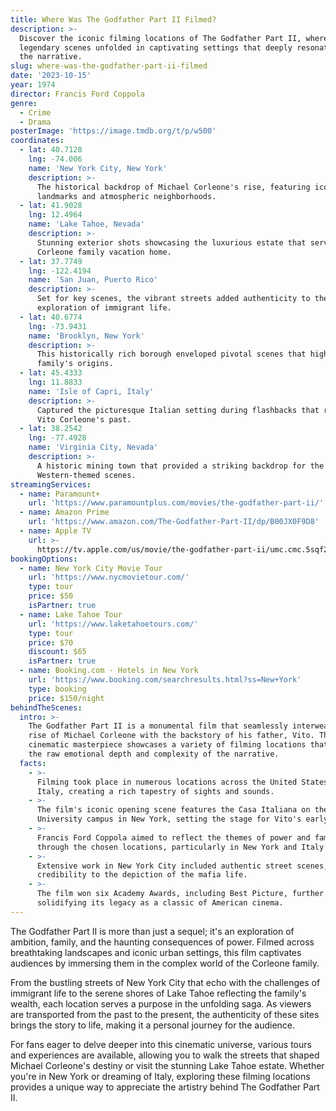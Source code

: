 ```yaml
---
title: Where Was The Godfather Part II Filmed?
description: >-
  Discover the iconic filming locations of The Godfather Part II, where
  legendary scenes unfolded in captivating settings that deeply resonate with
  the narrative.
slug: where-was-the-godfather-part-ii-filmed
date: '2023-10-15'
year: 1974
director: Francis Ford Coppola
genre:
  - Crime
  - Drama
posterImage: 'https://image.tmdb.org/t/p/w500'
coordinates:
  - lat: 40.7128
    lng: -74.006
    name: 'New York City, New York'
    description: >-
      The historical backdrop of Michael Corleone's rise, featuring iconic
      landmarks and atmospheric neighborhoods.
  - lat: 41.9028
    lng: 12.4964
    name: 'Lake Tahoe, Nevada'
    description: >-
      Stunning exterior shots showcasing the luxurious estate that served as the
      Corleone family vacation home.
  - lat: 37.7749
    lng: -122.4194
    name: 'San Juan, Puerto Rico'
    description: >-
      Set for key scenes, the vibrant streets added authenticity to the film's
      exploration of immigrant life.
  - lat: 40.6774
    lng: -73.9431
    name: 'Brooklyn, New York'
    description: >-
      This historically rich borough enveloped pivotal scenes that highlight the
      family's origins.
  - lat: 45.4333
    lng: 11.8833
    name: 'Isle of Capri, Italy'
    description: >-
      Captured the picturesque Italian setting during flashbacks that reveal
      Vito Corleone's past.
  - lat: 38.2542
    lng: -77.4928
    name: 'Virginia City, Nevada'
    description: >-
      A historic mining town that provided a striking backdrop for the film's
      Western-themed scenes.
streamingServices:
  - name: Paramount+
    url: 'https://www.paramountplus.com/movies/the-godfather-part-ii/'
  - name: Amazon Prime
    url: 'https://www.amazon.com/The-Godfather-Part-II/dp/B00JX0F9D8'
  - name: Apple TV
    url: >-
      https://tv.apple.com/us/movie/the-godfather-part-ii/umc.cmc.5sqf2m5zk0b6r33rv52mw4u
bookingOptions:
  - name: New York City Movie Tour
    url: 'https://www.nycmovietour.com/'
    type: tour
    price: $50
    isPartner: true
  - name: Lake Tahoe Tour
    url: 'https://www.laketahoetours.com/'
    type: tour
    price: $70
    discount: $65
    isPartner: true
  - name: Booking.com - Hotels in New York
    url: 'https://www.booking.com/searchresults.html?ss=New+York'
    type: booking
    price: $150/night
behindTheScenes:
  intro: >-
    The Godfather Part II is a monumental film that seamlessly interweaves the
    rise of Michael Corleone with the backstory of his father, Vito. This
    cinematic masterpiece showcases a variety of filming locations that enhance
    the raw emotional depth and complexity of the narrative.
  facts:
    - >-
      Filming took place in numerous locations across the United States and
      Italy, creating a rich tapestry of sights and sounds.
    - >-
      The film's iconic opening scene features the Casa Italiana on the Columbia
      University campus in New York, setting the stage for Vito's early life.
    - >-
      Francis Ford Coppola aimed to reflect the themes of power and family
      through the chosen locations, particularly in New York and Italy.
    - >-
      Extensive work in New York City included authentic street scenes, lending
      credibility to the depiction of the mafia life.
    - >-
      The film won six Academy Awards, including Best Picture, further
      solidifying its legacy as a classic of American cinema.
---
```


<GodfatherPartIIGuide />

The Godfather Part II is more than just a sequel; it's an exploration of ambition, family, and the haunting consequences of power. Filmed across breathtaking landscapes and iconic urban settings, this film captivates audiences by immersing them in the complex world of the Corleone family.

From the bustling streets of New York City that echo with the challenges of immigrant life to the serene shores of Lake Tahoe reflecting the family's wealth, each location serves a purpose in the unfolding saga. As viewers are transported from the past to the present, the authenticity of these sites brings the story to life, making it a personal journey for the audience.

For fans eager to delve deeper into this cinematic universe, various tours and experiences are available, allowing you to walk the streets that shaped Michael Corleone's destiny or visit the stunning Lake Tahoe estate. Whether you're in New York or dreaming of Italy, exploring these filming locations provides a unique way to appreciate the artistry behind The Godfather Part II.
